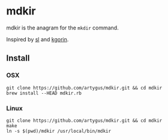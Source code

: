 # mdkir

mdkir is the anagram for the `mkdir` command.

Inspired by [sl](https://github.com/mtoyoda/sl) and [kgorin](https://github.com/kgorin).

## Install

### OSX

```shell
git clone https://github.com/artygus/mdkir.git && cd mdkir
brew install --HEAD mdkir.rb
```

### Linux

```shell
git clone https://github.com/artygus/mdkir.git && cd mdkir
make
ln -s $(pwd)/mdkir /usr/local/bin/mdkir
```
